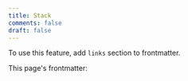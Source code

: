 ```yaml
---
title: Stack
comments: false
draft: false
---
```


To use this feature, add `links` section to frontmatter.

This page's frontmatter:

